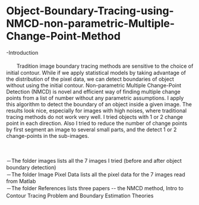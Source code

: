 # Object-Boundary-Tracing-using-NMCD-non-parametric-Multiple-Change-Point-Method
-Introduction  <br />                                                                                                                     
 　　Tradition image boundary tracing methods are sensitive to the choice of initial contour. While if we apply statistical models by taking advantage of the distribution of the pixel data, we can detect boundaries of object without using the initial contour. Non-parametric Multiple Change-Point Detection (NMCD) is novel and efficient way of finding multiple change points from a list of number without any parametric assumptions. I apply this algorithm to detect the boundary of an object inside a given image. The results look nice, especially for images with high noises, where traditional tracing methods do not work very well. I tried objects with 1 or 2 change point in each direction. Also I tried to reduce the number of change points by first segment an image to several small parts, and the detect 1 or 2 change-points in the sub-images.
<br />
<br />
<br />



－The folder images lists all the 7 images I tried (before and after object boundary detection)   <br />
－The folder Image Pixel Data lists all the pixel data for the 7 images read from Matlab          <br />
－The folder References lists three papers -- the NMCD method, Intro to Contour Tracing Problem and Boundary Estimation Theories　<br />
